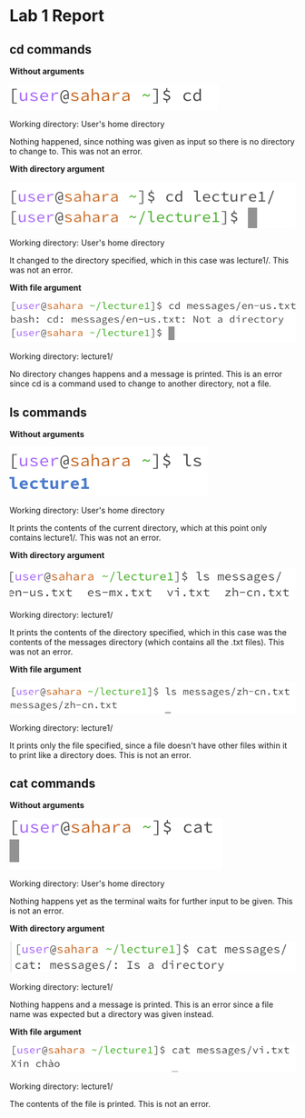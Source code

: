 # Lab 1 Report 

## cd commands
**Without arguments**

![Image](cd_no_arg.png)

Working directory: User's home directory

Nothing happened, since nothing was given as input so there is no directory to change to. This was not an error.

**With directory argument**

![Image](cd_dir_arg.png)

Working directory: User's home directory

It changed to the directory specified, which in this case was lecture1/. This was not an error.

**With file argument**

![Image](cd_file_arg.png)

Working directory: lecture1/

No directory changes happens and a message is printed. This is an error since cd is a command used to change to another directory, not a file.

## ls commands
**Without arguments**

![Image](ls_no_arg.png)

Working directory: User's home directory

It prints the contents of the current directory, which at this point only contains lecture1/. This was not an error.

**With directory argument**

![Image](ls_dir_arg.png)

Working directory: lecture1/

It prints the contents of the directory specified, which in this case was the contents of the messages directory (which contains all the .txt files). This was not an error.

**With file argument**

![Image](ls_file_arg.png)

Working directory: lecture1/

It prints only the file specified, since a file doesn't have other files within it to print like a directory does. This is not an error.

## cat commands
**Without arguments**

![Image](cat_no_arg.png)

Working directory: User's home directory

Nothing happens yet as the terminal waits for further input to be given. This is not an error.

**With directory argument**

![Image](cat_dir_arg.png)

Working directory: lecture1/

Nothing happens and a message is printed. This is an error since a file name was expected but a directory was given instead. 

**With file argument**

![Image](cat_file_arg.png)

Working directory: lecture1/

The contents of the file is printed. This is not an error.

